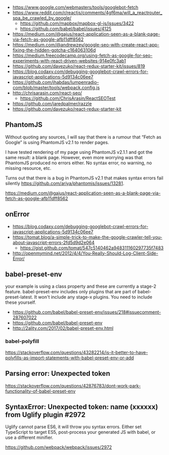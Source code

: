 - https://www.google.com/webmasters/tools/googlebot-fetch
- https://www.reddit.com/r/reactjs/comments/4gf6ma/will_a_reactrouter_spa_be_crawled_by_google/
  - https://github.com/mapbox/mapbox-gl-js/issues/3422
  - https://github.com/babel/babel/issues/4125
- https://medium.com/@gajus/react-application-seen-as-a-blank-page-via-fetch-as-google-afb11dff8562
- https://medium.com/@andrewzey/google-seo-with-create-react-app-fixing-the-hidden-gotcha-c164063106d
- https://medium.freecodecamp.org/using-fetch-as-google-for-seo-experiments-with-react-driven-websites-914e0fc3ab1
- https://github.com/davezuko/react-redux-starter-kit/issues/819
- https://blog.codaxy.com/debugging-googlebot-crawl-errors-for-javascript-applications-5d9134c06ee7
- https://github.com/jhabdas/lumpenradio-com/blob/master/tools/webpack.config.js
- http://chrisarasin.com/react-seo/
  - https://github.com/ChrisArasin/ReactSEOTest
- https://github.com/jaredpalmer/razzle
- https://github.com/davezuko/react-redux-starter-kit

## PhantomJS

Without quoting any sources, I will say that there is a rumour that “Fetch as Google” is using PhantomJS v2.1 to render pages.

I have tested rendering of my page using PhantomJS v2.1.1 and got the same result: a blank page. However, even more worrying was that PhantomJS produced no errors either. No syntax error, no warning, no missing resource, etc.

Turns out that there is a bug in PhantomJS v2.1 that makes syntax errors fail silently https://github.com/ariya/phantomjs/issues/13281.

https://medium.com/@gajus/react-application-seen-as-a-blank-page-via-fetch-as-google-afb11dff8562

## onError

- https://blog.codaxy.com/debugging-googlebot-crawl-errors-for-javascript-applications-5d9134c06ee7
- https://tomat.blog/a-simple-trick-to-make-the-google-crawler-tell-you-about-javascript-errors-2fd5d9d2e064
  - https://gist.github.com/tomat/547c5140462a948311160297735f7483
- http://openmymind.net/2012/4/4/You-Really-Should-Log-Client-Side-Error/

## babel-preset-env

your example is using a class property and these are currently a stage-2 feature. babel-preset-env includes only plugins that are part of babel-preset-latest. It won't include any stage-x plugins. You need to include these yourself.

- https://github.com/babel/babel-preset-env/issues/218#issuecomment-287607022
- https://github.com/babel/babel-preset-env
- http://2ality.com/2017/02/babel-preset-env.html

### babel-polyfill

https://stackoverflow.com/questions/43282214/is-it-better-to-have-polyfills-as-import-statements-with-babel-preset-env-or-add

## Parsing error: Unexpected token

https://stackoverflow.com/questions/42876783/dont-work-park-functionality-of-babel-preset-env

## SyntaxError: Unexpected token: name (xxxxxx) from Uglify plugin #2972

Uglify cannot parse ES6, it will throw you syntax errors. Either set TypeScript to target ES5, post-process your generated JS with babel, or use a different minifier.

https://github.com/webpack/webpack/issues/2972
